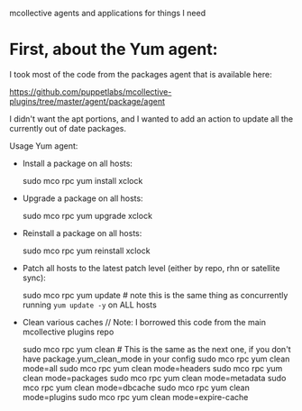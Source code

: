 mcollective agents and applications for things I need

# First, about the Yum agent:
I took most of the code from the packages agent that is available here:

  https://github.com/puppetlabs/mcollective-plugins/tree/master/agent/package/agent

I didn't want the apt portions, and I wanted to add an action to update all the currently out of date packages.

Usage Yum agent:

- Install a package on all hosts:

  sudo mco rpc yum install xclock

- Upgrade a package on all hosts:

  sudo mco rpc yum upgrade xclock

- Reinstall a package on all hosts:

  sudo mco rpc yum reinstall xclock

- Patch all hosts to the latest patch level (either by repo, rhn or satellite sync):

  sudo mco rpc yum update # note this is the same thing as concurrently running `yum update -y` on ALL hosts 

- Clean various caches // Note: I borrowed this code from the main mcollective plugins repo 

  sudo mco rpc yum clean # This is the same as the next one, if you don't have package.yum_clean_mode in your config
  sudo mco rpc yum clean mode=all
  sudo mco rpc yum clean mode=headers
  sudo mco rpc yum clean mode=packages
  sudo mco rpc yum clean mode=metadata
  sudo mco rpc yum clean mode=dbcache
  sudo mco rpc yum clean mode=plugins
  sudo mco rpc yum clean mode=expire-cache
  

